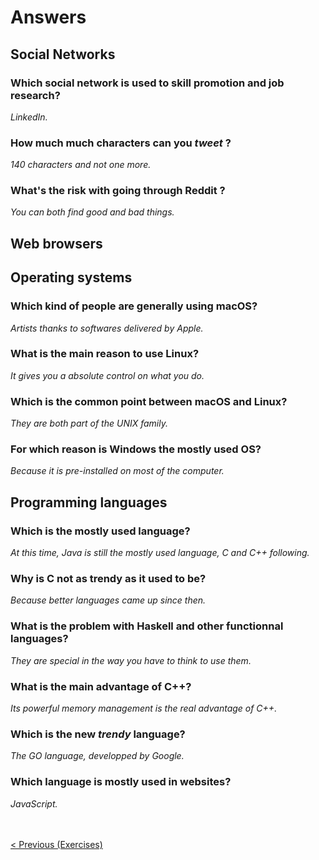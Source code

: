 # Answers

## Social Networks

### Which social network is used to skill promotion and job research?

_LinkedIn._

### How much much characters can you _tweet_ ?

_140 characters and not one more._

### What's the risk with going through Reddit ?

_You can both find good and bad things._

## Web browsers

## Operating systems

### Which kind of people are generally using macOS?

_Artists thanks to softwares delivered by Apple._

### What is the main reason to use Linux?

_It gives you a absolute control on what you do._

### Which is the common point between macOS and Linux?

_They are both part of the UNIX family._

### For which reason is Windows the mostly used OS?

_Because it is pre-installed on most of the computer._

## Programming languages

### Which is the mostly used language?

_At this time, Java is still the mostly used language, C and C++ following._

### Why is C not as trendy as it used to be?

_Because better languages came up since then._

### What is the problem with Haskell and other functionnal languages?

_They are special in the way you have to think to use them._

### What is the main advantage of C++?

_Its powerful memory management is the real advantage of C++._

### Which is the new _trendy_ language?

_The GO language, developped by Google._

### Which language is mostly used in websites?

_JavaScript._

<br/><br>
<span style="float:left">[< Previous (Exercises)](../Exercises)</span>
